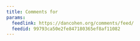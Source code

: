 ```yaml
---
title: Comments for
params:
  feedlink: https://dancohen.org/comments/feed/
  feedid: 99793ca50e2fe847180365ef8af11082
---
```


